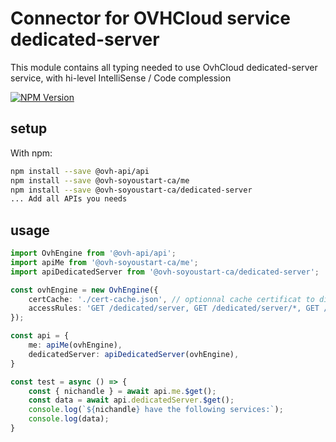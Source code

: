 # Connector for OVHCloud service dedicated-server

This module contains all typing needed to use OvhCloud dedicated-server service, with hi-level IntelliSense / Code complession

[![NPM Version](https://img.shields.io/npm/v/@ovh-soyoustart-ca/dedicated-server.svg?style=flat)](https://www.npmjs.org/package/@ovh-soyoustart-ca/dedicated-server)

## setup

With npm:
````bash
npm install --save @ovh-api/api
npm install --save @ovh-soyoustart-ca/me
npm install --save @ovh-soyoustart-ca/dedicated-server
... Add all APIs you needs
````

## usage

````typescript
import OvhEngine from '@ovh-api/api';
import apiMe from '@ovh-soyoustart-ca/me';
import apiDedicatedServer from '@ovh-soyoustart-ca/dedicated-server';

const ovhEngine = new OvhEngine({ 
    certCache: './cert-cache.json', // optionnal cache certificat to disk
    accessRules: 'GET /dedicated/server, GET /dedicated/server/*, GET /me', // optionnal limit the requested privileges.
});

const api = {
    me: apiMe(ovhEngine),
    dedicatedServer: apiDedicatedServer(ovhEngine),
}

const test = async () => {
    const { nichandle } = await api.me.$get();
    const data = await api.dedicatedServer.$get();
    console.log(`${nichandle} have the following services:`);
    console.log(data);
}

````